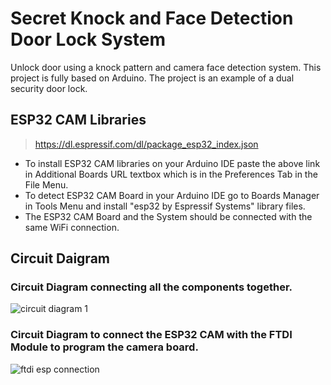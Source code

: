 # Secret Knock and Face Detection Door Lock System
Unlock door using a knock pattern and camera face detection system. This project is fully based on Arduino. The project is an example of a dual security door lock.

## ESP32 CAM Libraries
 > https://dl.espressif.com/dl/package_esp32_index.json
 - To install ESP32 CAM libraries on your Arduino IDE paste the above link in Additional Boards URL textbox which is in the Preferences Tab in the File Menu.
 - To detect ESP32 CAM Board in your Arduino IDE go to Boards Manager in Tools Menu and install "esp32 by Espressif Systems" library files.
 - The ESP32 CAM Board and the System should be connected with the same WiFi connection.

## Circuit Daigram 
 ### Circuit Diagram connecting all the components together.
 
![circuit diagram 1](https://user-images.githubusercontent.com/72393587/183584455-bc5e5bba-ed29-497e-9d80-9245df2d6a60.jpg)

 ### Circuit Diagram to connect the ESP32 CAM with the FTDI Module to program the camera board.
 
![ftdi esp connection](https://user-images.githubusercontent.com/72393587/183584474-22fbdb62-c8d9-4acc-afdc-5d5ea1df1914.jpg)

